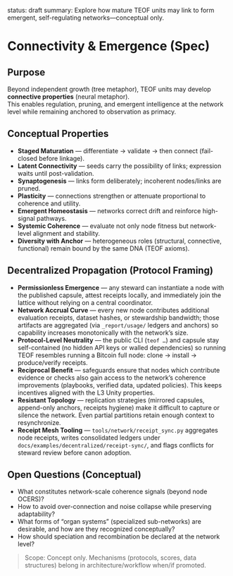 <!-- markdownlint-disable MD013 -->
status: draft
summary: Explore how mature TEOF units may link to form emergent, self-regulating networks—conceptual only.

# Connectivity & Emergence (Spec)

## Purpose
Beyond independent growth (tree metaphor), TEOF units may develop **connective properties** (neural metaphor).  
This enables regulation, pruning, and emergent intelligence at the network level while remaining anchored to observation as primacy.

## Conceptual Properties
- **Staged Maturation** — differentiate → validate → then connect (fail-closed before linkage).
- **Latent Connectivity** — seeds carry the possibility of links; expression waits until post-validation.
- **Synaptogenesis** — links form deliberately; incoherent nodes/links are pruned.
- **Plasticity** — connections strengthen or attenuate proportional to coherence and utility.
- **Emergent Homeostasis** — networks correct drift and reinforce high-signal pathways.
- **Systemic Coherence** — evaluate not only node fitness but network-level alignment and stability.
- **Diversity with Anchor** — heterogeneous roles (structural, connective, functional) remain bound by the same DNA (TEOF axioms).

## Decentralized Propagation (Protocol Framing)
- **Permissionless Emergence** — any steward can instantiate a node with the published capsule, attest receipts locally, and immediately join the lattice without relying on a central coordinator.
- **Network Accrual Curve** — every new node contributes additional evaluation receipts, dataset hashes, or stewardship bandwidth; those artifacts are aggregated (via `_report/usage/` ledgers and anchors) so capability increases monotonically with the network’s size.
- **Protocol-Level Neutrality** — the public CLI (`teof …`) and capsule stay self-contained (no hidden API keys or walled dependencies) so running TEOF resembles running a Bitcoin full node: clone → install → produce/verify receipts.
- **Reciprocal Benefit** — safeguards ensure that nodes which contribute evidence or checks also gain access to the network’s coherence improvements (playbooks, verified data, updated policies). This keeps incentives aligned with the L3 Unity properties.
- **Resistant Topology** — replication strategies (mirrored capsules, append-only anchors, receipts hygiene) make it difficult to capture or silence the network. Even partial partitions retain enough context to resynchronize.
- **Receipt Mesh Tooling** — `tools/network/receipt_sync.py` aggregates node receipts, writes consolidated ledgers under `docs/examples/decentralized/receipt-sync/`, and flags conflicts for steward review before canon adoption.

## Open Questions (Conceptual)
- What constitutes network-scale coherence signals (beyond node OCERS)?
- How to avoid over-connection and noise collapse while preserving adaptability?
- What forms of “organ systems” (specialized sub-networks) are desirable, and how are they recognized conceptually?
- How should speciation and recombination be declared at the network level?

> Scope: Concept only. Mechanisms (protocols, scores, data structures) belong in architecture/workflow when/if promoted.
